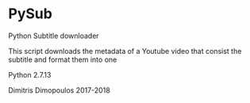 # PySub

Python Subtitle downloader

This script downloads the metadata of a Youtube video
that consist the subtitle and format them into one

Python 2.7.13

Dimitris Dimopoulos 2017-2018
